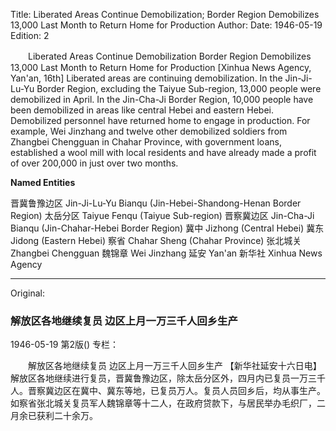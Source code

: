 Title: Liberated Areas Continue Demobilization; Border Region Demobilizes 13,000 Last Month to Return Home for Production
Author:
Date: 1946-05-19
Edition: 2

　　Liberated Areas Continue Demobilization
    Border Region Demobilizes 13,000 Last Month to Return Home for Production
    [Xinhua News Agency, Yan'an, 16th] Liberated areas are continuing demobilization. In the Jin-Ji-Lu-Yu Border Region, excluding the Taiyue Sub-region, 13,000 people were demobilized in April. In the Jin-Cha-Ji Border Region, 10,000 people have been demobilized in areas like central Hebei and eastern Hebei. Demobilized personnel have returned home to engage in production. For example, Wei Jinzhang and twelve other demobilized soldiers from Zhangbei Chengguan in Chahar Province, with government loans, established a wool mill with local residents and have already made a profit of over 200,000 in just over two months.

**Named Entities**

晋冀鲁豫边区    Jin-Ji-Lu-Yu Bianqu (Jin-Hebei-Shandong-Henan Border Region)
太岳分区  Taiyue Fenqu (Taiyue Sub-region)
晋察冀边区    Jin-Cha-Ji Bianqu (Jin-Chahar-Hebei Border Region)
冀中    Jizhong (Central Hebei)
冀东    Jidong (Eastern Hebei)
察省    Chahar Sheng (Chahar Province)
张北城关  Zhangbei Chengguan
魏锦章  Wei Jinzhang
延安    Yan'an
新华社  Xinhua News Agency



<hr /> 

Original: 


### 解放区各地继续复员  边区上月一万三千人回乡生产

1946-05-19
第2版()
专栏：

　　解放区各地继续复员
    边区上月一万三千人回乡生产
    【新华社延安十六日电】解放区各地继续进行复员，晋冀鲁豫边区，除太岳分区外，四月内已复员一万三千人。晋察冀边区在冀中、冀东等地，已复员万人。复员人员回乡后，均从事生产。如察省张北城关复员军人魏锦章等十二人，在政府贷款下，与居民举办毛织厂，二月余已获利二十余万。
